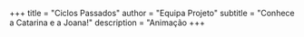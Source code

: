 +++
title = "Ciclos Passados"
author = "Equipa Projeto"
subtitle = "Conhece a Catarina e a Joana!"
description = "Animação
+++